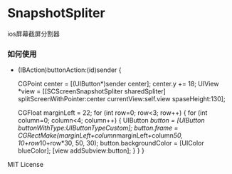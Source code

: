 # SnapshotSpliter
ios屏幕截屏分割器

### 如何使用
- (IBAction)buttonAction:(id)sender {
    
    CGPoint center = [(UIButton*)sender center];
    center.y += 18;
    UIView *view = [[SCScreenSnapshotSpliter sharedSpliter] splitScreenWithPointer:center currentView:self.view spaseHeight:130];
    
    CGFloat marginLeft = 22;
    for (int row=0; row<3; row++) {
        for (int column=0; column<4; column++) {
            UIButton *button = [UIButton buttonWithType:UIButtonTypeCustom];
            button.frame = CGRectMake(marginLeft+column*marginLeft+column*50, 10+row*10+row*30, 50, 30);
            button.backgroundColor = [UIColor blueColor];
            [view addSubview:button];
        }
    }
}

MIT License
